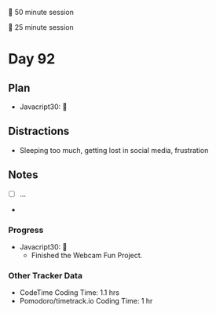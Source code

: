 🍒 50 minute session

🍅 25 minute session

# Day 92

## Plan

-   Javacript30: 🍒

## Distractions

-   Sleeping too much, getting lost in social media, frustration

## Notes

-   [ ] ...

-

### Progress

-   Javacript30: 🍒
    -   Finished the Webcam Fun Project.

### Other Tracker Data

-   CodeTime Coding Time: 1.1 hrs
-   Pomodoro/timetrack.io Coding Time: 1 hr
